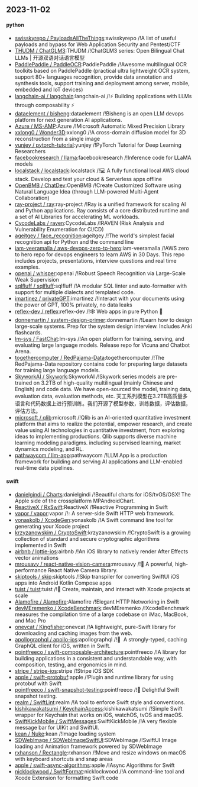 ## 2023-11-02

#### python
* [swisskyrepo / PayloadsAllTheThings](https://github.com/swisskyrepo/PayloadsAllTheThings):swisskyrepo /!A list of useful payloads and bypass for Web Application Security and Pentest/CTF
* [THUDM / ChatGLM3](https://github.com/THUDM/ChatGLM3):THUDM /!ChatGLM3 series: Open Bilingual Chat LLMs | 开源双语对话语言模型
* [PaddlePaddle / PaddleOCR](https://github.com/PaddlePaddle/PaddleOCR):PaddlePaddle /!Awesome multilingual OCR toolkits based on PaddlePaddle (practical ultra lightweight OCR system, support 80+ languages recognition, provide data annotation and synthesis tools, support training and deployment among server, mobile, embedded and IoT devices)
* [langchain-ai / langchain](https://github.com/langchain-ai/langchain):langchain-ai /!⚡ Building applications with LLMs through composability ⚡
* [dataelement / bisheng](https://github.com/dataelement/bisheng):dataelement /!Bisheng is an open LLM devops platform for next generation AI applications.
* [Azure / MS-AMP](https://github.com/Azure/MS-AMP):Azure /!Microsoft Automatic Mixed Precision Library
* [xxlong0 / Wonder3D](https://github.com/xxlong0/Wonder3D):xxlong0 /!A cross-domain diffusion model for 3D reconstruction from a single image
* [yunjey / pytorch-tutorial](https://github.com/yunjey/pytorch-tutorial):yunjey /!PyTorch Tutorial for Deep Learning Researchers
* [facebookresearch / llama](https://github.com/facebookresearch/llama):facebookresearch /!Inference code for LLaMA models
* [localstack / localstack](https://github.com/localstack/localstack):localstack /!💻 A fully functional local AWS cloud stack. Develop and test your cloud & Serverless apps offline
* [OpenBMB / ChatDev](https://github.com/OpenBMB/ChatDev):OpenBMB /!Create Customized Software using Natural Language Idea (through LLM-powered Multi-Agent Collaboration)
* [ray-project / ray](https://github.com/ray-project/ray):ray-project /!Ray is a unified framework for scaling AI and Python applications. Ray consists of a core distributed runtime and a set of AI Libraries for accelerating ML workloads.
* [CycodeLabs / raven](https://github.com/CycodeLabs/raven):CycodeLabs /!RAVEN (Risk Analysis and Vulnerability Enumeration for CI/CD)
* [ageitgey / face_recognition](https://github.com/ageitgey/face_recognition):ageitgey /!The world's simplest facial recognition api for Python and the command line
* [iam-veeramalla / aws-devops-zero-to-hero](https://github.com/iam-veeramalla/aws-devops-zero-to-hero):iam-veeramalla /!AWS zero to hero repo for devops engineers to learn AWS in 30 Days. This repo includes projects, presentations, interview questions and real time examples.
* [openai / whisper](https://github.com/openai/whisper):openai /!Robust Speech Recognition via Large-Scale Weak Supervision
* [sqlfluff / sqlfluff](https://github.com/sqlfluff/sqlfluff):sqlfluff /!A modular SQL linter and auto-formatter with support for multiple dialects and templated code.
* [imartinez / privateGPT](https://github.com/imartinez/privateGPT):imartinez /!Interact with your documents using the power of GPT, 100% privately, no data leaks
* [reflex-dev / reflex](https://github.com/reflex-dev/reflex):reflex-dev /!🕸 Web apps in pure Python 🐍
* [donnemartin / system-design-primer](https://github.com/donnemartin/system-design-primer):donnemartin /!Learn how to design large-scale systems. Prep for the system design interview. Includes Anki flashcards.
* [lm-sys / FastChat](https://github.com/lm-sys/FastChat):lm-sys /!An open platform for training, serving, and evaluating large language models. Release repo for Vicuna and Chatbot Arena.
* [togethercomputer / RedPajama-Data](https://github.com/togethercomputer/RedPajama-Data):togethercomputer /!The RedPajama-Data repository contains code for preparing large datasets for training large language models.
* [SkyworkAI / Skywork](https://github.com/SkyworkAI/Skywork):SkyworkAI /!Skywork series models are pre-trained on 3.2TB of high-quality multilingual (mainly Chinese and English) and code data. We have open-sourced the model, training data, evaluation data, evaluation methods, etc. 天工系列模型在3.2TB高质量多语言和代码数据上进行预训练。我们开源了模型参数，训练数据，评估数据，评估方法。
* [microsoft / qlib](https://github.com/microsoft/qlib):microsoft /!Qlib is an AI-oriented quantitative investment platform that aims to realize the potential, empower research, and create value using AI technologies in quantitative investment, from exploring ideas to implementing productions. Qlib supports diverse machine learning modeling paradigms. including supervised learning, market dynamics modeling, and RL.
* [pathwaycom / llm-app](https://github.com/pathwaycom/llm-app):pathwaycom /!LLM App is a production framework for building and serving AI applications and LLM-enabled real-time data pipelines.

#### swift
* [danielgindi / Charts](https://github.com/danielgindi/Charts):danielgindi /!Beautiful charts for iOS/tvOS/OSX! The Apple side of the crossplatform MPAndroidChart.
* [ReactiveX / RxSwift](https://github.com/ReactiveX/RxSwift):ReactiveX /!Reactive Programming in Swift
* [vapor / vapor](https://github.com/vapor/vapor):vapor /!💧 A server-side Swift HTTP web framework.
* [yonaskolb / XcodeGen](https://github.com/yonaskolb/XcodeGen):yonaskolb /!A Swift command line tool for generating your Xcode project
* [krzyzanowskim / CryptoSwift](https://github.com/krzyzanowskim/CryptoSwift):krzyzanowskim /!CryptoSwift is a growing collection of standard and secure cryptographic algorithms implemented in Swift
* [airbnb / lottie-ios](https://github.com/airbnb/lottie-ios):airbnb /!An iOS library to natively render After Effects vector animations
* [mrousavy / react-native-vision-camera](https://github.com/mrousavy/react-native-vision-camera):mrousavy /!📸 A powerful, high-performance React Native Camera library.
* [skiptools / skip](https://github.com/skiptools/skip):skiptools /!Skip transpiler for converting SwiftUI iOS apps into Android Kotlin Compose apps
* [tuist / tuist](https://github.com/tuist/tuist):tuist /!🚀 Create, maintain, and interact with Xcode projects at scale
* [Alamofire / Alamofire](https://github.com/Alamofire/Alamofire):Alamofire /!Elegant HTTP Networking in Swift
* [devMEremenko / XcodeBenchmark](https://github.com/devMEremenko/XcodeBenchmark):devMEremenko /!XcodeBenchmark measures the compilation time of a large codebase on iMac, MacBook, and Mac Pro
* [onevcat / Kingfisher](https://github.com/onevcat/Kingfisher):onevcat /!A lightweight, pure-Swift library for downloading and caching images from the web.
* [apollographql / apollo-ios](https://github.com/apollographql/apollo-ios):apollographql /!📱  A strongly-typed, caching GraphQL client for iOS, written in Swift.
* [pointfreeco / swift-composable-architecture](https://github.com/pointfreeco/swift-composable-architecture):pointfreeco /!A library for building applications in a consistent and understandable way, with composition, testing, and ergonomics in mind.
* [stripe / stripe-ios](https://github.com/stripe/stripe-ios):stripe /!Stripe iOS SDK
* [apple / swift-protobuf](https://github.com/apple/swift-protobuf):apple /!Plugin and runtime library for using protobuf with Swift
* [pointfreeco / swift-snapshot-testing](https://github.com/pointfreeco/swift-snapshot-testing):pointfreeco /!📸 Delightful Swift snapshot testing.
* [realm / SwiftLint](https://github.com/realm/SwiftLint):realm /!A tool to enforce Swift style and conventions.
* [kishikawakatsumi / KeychainAccess](https://github.com/kishikawakatsumi/KeychainAccess):kishikawakatsumi /!Simple Swift wrapper for Keychain that works on iOS, watchOS, tvOS and macOS.
* [SwiftKickMobile / SwiftMessages](https://github.com/SwiftKickMobile/SwiftMessages):SwiftKickMobile /!A very flexible message bar for UIKit and SwiftUI.
* [kean / Nuke](https://github.com/kean/Nuke):kean /!Image loading system
* [SDWebImage / SDWebImageSwiftUI](https://github.com/SDWebImage/SDWebImageSwiftUI):SDWebImage /!SwiftUI Image loading and Animation framework powered by SDWebImage
* [rxhanson / Rectangle](https://github.com/rxhanson/Rectangle):rxhanson /!Move and resize windows on macOS with keyboard shortcuts and snap areas
* [apple / swift-async-algorithms](https://github.com/apple/swift-async-algorithms):apple /!Async Algorithms for Swift
* [nicklockwood / SwiftFormat](https://github.com/nicklockwood/SwiftFormat):nicklockwood /!A command-line tool and Xcode Extension for formatting Swift code
